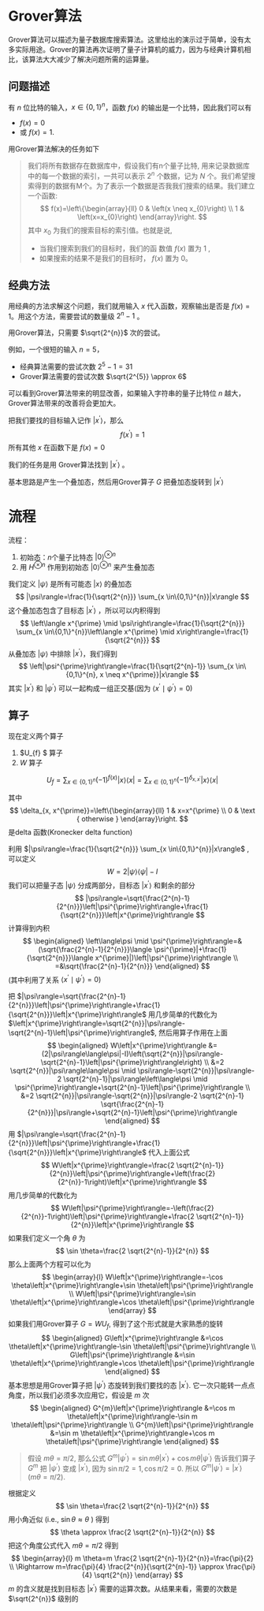 <!-- toc -->

# Grover算法



Grover算法可以描述为量子数据库搜索算法。这里给出的演示过于简单，没有太多实际用途。Grover的算法再次证明了量子计算机的威力，因为与经典计算机相比，该算法大大减少了解决问题所需的运算量。

## 问题描述

有 $n$ 位比特的输入，$x \in\{0,1\}^{n}$，函数 $f(x)$ 的输出是一个比特，因此我们可以有

-  $f(x)=0$ 
-  或 $f(x)=1$.

用Grover算法解决的任务如下

> 我们将所有数据存在数据库中，假设我们有n个量子比特, 用来记录数据库中的每一个数据的索引，一共可以表示 $2^{n}$ 个数据，记为 $N$ 个。我们希望搜索得到的数据有M个。为了表示一个数据是否我我们搜索的结果。我们建立一个函数:
> $$
> f(x)=\left\{\begin{array}{ll}
> 0 & \left(x \neq x_{0}\right) \\
> 1 & \left(x=x_{0}\right)
> \end{array}\right.
> $$
> 其中 $x_{0}$ 为我们的搜索目标的索引值。也就是说, 
>
> - 当我们搜索到我们的目标时，我们的函 数值 $f ( x )$ 置为 1 , 
> - 如果搜索的结果不是我们的目标时， $f ( x )$ 置为  0。

## 经典方法

用经典的方法求解这个问题，我们就用输入 $x$ 代入函数，观察输出是否是  $f(x)=1$。用这个方法，需要尝试的数量级  $2^{n}-1$ 。

用Grover算法，只需要 $\sqrt{2^{n}}$ 次的尝试。

例如，一个很短的输入 $n=5$，

- 经典算法需要的尝试次数  $2^{5}-1=31$ 
- Grover算法需要的尝试次数  $\sqrt{2^{5}} \approx 6$ 

可以看到Grover算法带来的明显改善，如果输入字符串的量子比特位 $n$ 越大，Grover算法带来的改善将会更加大。



把我们要找的目标输入记作 $\left|x^{\prime}\right\rangle$，那么
$$
f\left(x^{\prime}\right)=1
$$
所有其他 $x$ 在函数下是 $f(x)=0$ 

我们的任务是用 Grover算法找到 $\left|x^{\prime}\right\rangle$ 。

基本思路是产生一个叠加态，然后用Grover算子 $G$ 把叠加态旋转到 $\left|x^{\prime}\right\rangle$ 

# 流程

流程：

1. 初始态：$n$个量子比特态 $|0\rangle^{\otimes n}$ 
2. 用 $H^{\otimes n}$ 作用到初始态 $|0\rangle^{\otimes n}$ 来产生叠加态

我们定义 $|\psi\rangle$ 是所有可能态 $|x\rangle$ 的叠加态 
$$
|\psi\rangle=\frac{1}{\sqrt{2^{n}}} \sum_{x \in\{0,1\}^{n}}|x\rangle
$$
这个叠加态包含了目标态 $\left|x^{\prime}\right\rangle$ ，所以可以内积得到
$$
\left\langle x^{\prime} \mid \psi\right\rangle=\frac{1}{\sqrt{2^{n}}} \sum_{x \in\{0,1\}^{n}}\left\langle x^{\prime} \mid x\right\rangle=\frac{1}{\sqrt{2^{n}}}
$$
从叠加态 $|\psi\rangle$ 中排除 $\left|x^{\prime}\right\rangle$，我们得到
$$
\left|\psi^{\prime}\right\rangle=\frac{1}{\sqrt{2^{n}-1}} \sum_{x \in\{0,1\}^{n}, x \neq x^{\prime}}|x\rangle
$$
其实 $\left|x^{\prime}\right\rangle$ 和 $\left|\psi^{\prime}\right\rangle$ 可以一起构成一组正交基(因为 $\left\langle x^{\prime} \mid \psi^{\prime}\right\rangle=0$)

## 算子

现在定义两个算子

1. $U_{f} $ 算子
2. $W$ 算子

$$
U_{f}=\sum_{x \in\{0,1\}^{n}}(-1)^{f(x)}|x\rangle \langle x |=\sum_{x \in\{0,1\}^{n}}(-1)^{\delta_{x, x^{\prime}}} | x \rangle\langle x|
$$

其中
$$
\delta_{x, x^{\prime}}=\left\{\begin{array}{ll}
1 & x=x^{\prime} \\
0 & \text { otherwise }
\end{array}\right.
$$
是delta 函数(Kronecker delta function)  

利用 $|\psi\rangle=\frac{1}{\sqrt{2^{n}}} \sum_{x \in\{0,1\}^{n}}|x\rangle$ , 可以定义
$$
W=2|\psi\rangle\langle\psi|-I
$$
我们可以把量子态 $|\psi\rangle$ 分成两部分，目标态 $\left|x^{\prime}\right\rangle$ 和剩余的部分
$$
|\psi\rangle=\sqrt{\frac{2^{n}-1}{2^{n}}}\left|\psi^{\prime}\right\rangle+\frac{1}{\sqrt{2^{n}}}\left|x^{\prime}\right\rangle
$$
计算得到内积
$$
\begin{aligned}
\left\langle\psi \mid \psi^{\prime}\right\rangle=&(\sqrt{\frac{2^{n}-1}{2^{n}}}\langle \psi^{\prime}|+\frac{1}{\sqrt{2^{n}}}\langle x^{\prime}|)\left|\psi^{\prime}\right\rangle
\\
=&\sqrt{\frac{2^{n}-1}{2^{n}}}
\end{aligned}
$$
(其中利用了关系 $\left\langle x^{\prime} \mid \psi^{\prime}\right\rangle=0$)

把 $|\psi\rangle=\sqrt{\frac{2^{n}-1}{2^{n}}}\left|\psi^{\prime}\right\rangle+\frac{1}{\sqrt{2^{n}}}\left|x^{\prime}\right\rangle$ 用几步简单的代数化为 $\left|x^{\prime}\right\rangle=\sqrt{2^{n}}|\psi\rangle-\sqrt{2^{n}-1}\left|\psi^{\prime}\right\rangle$, 然后用算子作用在上面
$$
\begin{aligned}
W\left|x^{\prime}\right\rangle &=(2|\psi\rangle\langle\psi|-I)\left(\sqrt{2^{n}}|\psi\rangle-\sqrt{2^{n}-1}\left|\psi^{\prime}\right\rangle\right) \\
&=2 \sqrt{2^{n}}|\psi\rangle\langle\psi \mid \psi\rangle-\sqrt{2^{n}}|\psi\rangle-2 \sqrt{2^{n}-1}|\psi\rangle\left\langle\psi \mid \psi^{\prime}\right\rangle+\sqrt{2^{n}-1}\left|\psi^{\prime}\right\rangle \\
&=2 \sqrt{2^{n}}|\psi\rangle-\sqrt{2^{n}}|\psi\rangle-2 \sqrt{2^{n}-1} \sqrt{\frac{2^{n}-1}{2^{n}}}|\psi\rangle+\sqrt{2^{n}-1}\left|\psi^{\prime}\right\rangle
\end{aligned}
$$
用 $|\psi\rangle=\sqrt{\frac{2^{n}-1}{2^{n}}}\left|\psi^{\prime}\right\rangle+\frac{1}{\sqrt{2^{n}}}\left|x^{\prime}\right\rangle$ 代入上面公式
$$
W\left|x^{\prime}\right\rangle=\frac{2 \sqrt{2^{n}-1}}{2^{n}}\left|\psi^{\prime}\right\rangle+\left(\frac{2}{2^{n}}-1\right)\left|x^{\prime}\right\rangle
$$
用几步简单的代数化为
$$
W\left|\psi^{\prime}\right\rangle=-\left(\frac{2}{2^{n}}-1\right)\left|\psi^{\prime}\right\rangle+\frac{2 \sqrt{2^{n}-1}}{2^{n}}\left|x^{\prime}\right\rangle
$$
如果我们定义一个角 $\theta$ 为
$$
\sin \theta=\frac{2 \sqrt{2^{n}-1}}{2^{n}}
$$
那么上面两个方程可以化为
$$
\begin{array}{l}
W\left|x^{\prime}\right\rangle=-\cos \theta\left|x^{\prime}\right\rangle+\sin \theta\left|\psi^{\prime}\right\rangle \\
W\left|\psi^{\prime}\right\rangle=\sin \theta\left|x^{\prime}\right\rangle+\cos \theta\left|\psi^{\prime}\right\rangle
\end{array}
$$
如果我们用Grover算子 $G=W U_{f}$, 得到了这个形式就是大家熟悉的旋转
$$
\begin{aligned}
G\left|x^{\prime}\right\rangle &=\cos \theta\left|x^{\prime}\right\rangle-\sin \theta\left|\psi^{\prime}\right\rangle \\
G\left|\psi^{\prime}\right\rangle &=\sin \theta\left|x^{\prime}\right\rangle+\cos \theta\left|\psi^{\prime}\right\rangle
\end{aligned}
$$
基本思想是用Grover算子把 $\left|\psi^{\prime}\right\rangle$ 态旋转到我们要找的态 $\left|x^{\prime}\right\rangle$. 它一次只能转一点点角度，所以我们必须多次应用它，假设是 $m$ 次
$$
\begin{aligned}
G^{m}\left|x^{\prime}\right\rangle &=\cos m \theta\left|x^{\prime}\right\rangle-\sin m \theta\left|\psi^{\prime}\right\rangle \\
G^{m}\left|\psi^{\prime}\right\rangle &=\sin m \theta\left|x^{\prime}\right\rangle+\cos m \theta\left|\psi^{\prime}\right\rangle
\end{aligned}
$$

> 假设 $m \theta=\pi / 2$, 那么公式 $G^{m}\left|\psi^{\prime}\right\rangle=\sin m \theta\left|x^{\prime}\right\rangle+\cos m \theta\left|\psi^{\prime}\right\rangle$ 告诉我们算子 $G^{m}$ 把 $\left|\psi^{\prime}\right\rangle$ 变成 $\left|x^{\prime}\right\rangle$, 因为 $\sin \pi / 2=1, \cos \pi / 2=0$. 所以 $G^{m}\left|\psi^{\prime}\right\rangle=\left|x^{\prime}\right\rangle \quad(m \theta=\pi / 2)$.

根据定义 
$$
\sin \theta=\frac{2 \sqrt{2^{n}-1}}{2^{n}}
$$
用小角近似 (i.e., $\sin \theta \approx \theta$ ) 得到
$$
\theta \approx \frac{2 \sqrt{2^{n}-1}}{2^{n}}
$$
把这个角度公式代入 $m \theta=\pi / 2$ 得到
$$
\begin{array}{l}
m \theta=m \frac{2 \sqrt{2^{n}-1}}{2^{n}}=\frac{\pi}{2} \\
\Rightarrow m=\frac{\pi}{4} \frac{2^{n}}{\sqrt{2^{n}-1}} \approx \frac{\pi}{4} \sqrt{2^{n}}
\end{array}
$$
$m$ 的含义就是找到目标态 $\left|x^{\prime}\right\rangle$ 需要的运算次数。从结果来看，需要的次数是 $\sqrt{2^{n}}$ 级别的

